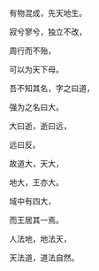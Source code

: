有物混成，先天地生。

寂兮寥兮，独立不改，

周行而不殆，

可以为天下母。

吾不知其名，字之曰道，

强为之名曰大。

大曰逝，逝曰远，

远曰反。

故道大，天大，

地大，王亦大。

域中有四大，

而王居其一焉。

人法地，地法天，

天法道，道法自然。
